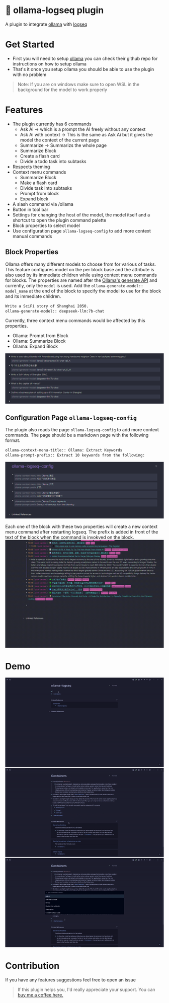 # 🦙 ollama-logseq plugin

A plugin to integrate [ollama](https://github.com/jmorganca/ollama) with [logseq](https://github.com/logseq/logseq)

# Get Started
- First you will need to setup [ollama](https://github.com/jmorganca/ollama) you can check their github repo for instructions on how to setup ollama
- That's it once you setup ollama you should be able to use the plugin with no problem

> Note: If you are on windows make sure to open WSL in the background for the model to work properly

# Features
- The plugin currently has 6 commands
  - Ask Ai -> which is a prompt the AI freely without any context
  - Ask Ai with context -> This is the same as Ask Ai but it gives the model the context of the current page
  - Summarize -> Summarizs the whole page
  - Summarize Block
  - Create a flash card
  - Divide a todo task into subtasks
- Respects theming
- Context menu commands
  - Summarize Block
  - Make a flash card
  - Divide task into subtasks
  - Prompt from block
  - Expand block
- A slash command via /ollama
- Button in tool bar
- Settings for changing the host of the model, the model itself and a shortcut to open the plugin command palette
- Block properties to select model
- Use configuration page `ollama-logseq-config` to add more context manual commands

## Block Properties
Ollama offers many different models to choose from for various of tasks. This feature configures model on the per block base and the attribute is also used by its immediate children while using context menu commands for blocks. The properties are named after the [Ollama's generate API](https://github.com/jmorganca/ollama/blob/main/docs/api.md#generate-a-completion) and currently, only the `model` is used. Add the `ollama-generate-model:: model_name` at the end of the block to specify the model to use for the block and its immediate children. 
```
Write a SciFi story of Shanghai 2050. 
ollama-generate-model:: deepseek-llm:7b-chat
```
Currently, three context menu commands would be affected by this properties.
- Ollama: Prompt from Block
- Ollama: Summarize Block
- Ollama: Expand Block 

![block-properties](./docs/block-properties.png)

## Configuration Page `ollama-logseq-config`
The plugin also reads the page `ollama-logseq-config` to add more context commands. The page should be a markdown page with the following format.

```
ollama-context-menu-title:: Ollama: Extract Keywords
ollama-prompt-prefix:: Extract 10 keywords from the following:
```

![config-page](./docs/config-page.png)

Each one of the block with these two properties will create a new context menu command after restarting logseq. The prefix is added in front of the text of the block when the command is invokved on the block. 
![contxt-menu](./docs/block-contxt-menu.gif)
# Demo
![demo](./docs/demo.gif)
![summary](./docs/summary.gif)
![context](./docs/context.gif)


# Contribution
If you have any features suggestions feel free to open an issue

>If this plugin helps you, I'd really appreciate your support. You can [buy me a coffee here. ](https://www.buymeacoffee.com/omagdy)
